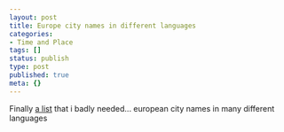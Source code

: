 ```yaml
---
layout: post
title: Europe city names in different languages
categories:
- Time and Place
tags: []
status: publish
type: post
published: true
meta: {}
---
```

Finally <a href="http://en.wikipedia.org/wiki/Names_of_European_cities_in_different_languages">a list</a> that i badly needed... european city names in many different languages
